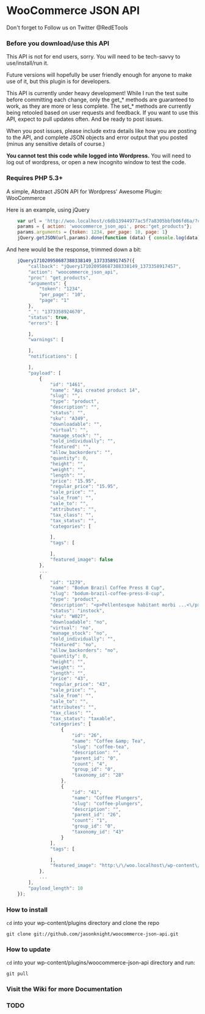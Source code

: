 # WooCommerce JSON API

Don't forget to Follow us on Twitter @RedETools

### Before you download/use this API

This API is not for end users, sorry. You will need to be tech-savvy to use/install/run it.

Future versions will hopefully be user friendly enough for anyone to make 
use of it, but this plugin is for developers.

This API is currently under heavy development! While I run the test suite
before committing each change, only the get_* methods are guaranteed to work,
as they are more or less complete. The set_* methods are currently being retooled
based on user requests and feedback. If you want to use this API, expect to
pull updates often. And be ready to post issues. 

When you post issues, please include extra details like how you are posting to
the API, and complete JSON objects and error output that you posted (minus any 
sensitive details of course.)

**You cannot test this code while logged into Wordpress.** You will need to
log out of wordpress, or open a new incognito window to test the code.

### Requires PHP 5.3+

A simple, Abstract JSON API for Wordpress' Awesome Plugin: WooCommerce

Here is an example, using jQuery

```javascript
    var url = 'http://woo.localhost/c6db13944977ac5f7a8305bbfb06fd6a/?callback=?';
    params = { action: 'woocommerce_json_api', proc:"get_products"};
    params.arguments = {token: 1234, per_page: 10, page: 1}
    jQuery.getJSON(url,params).done(function (data) { console.log(data);});
```

And here would be the response, trimmed down a bit:

```javascript
    jQuery171020958687388338149_1373358917457({
        "callback": "jQuery171020958687388338149_1373358917457",
        "action": "woocommerce_json_api",
        "proc": "get_products",
        "arguments": {
            "token": "1234",
            "per_page": "10",
            "page": "1"
        },
        "_": "1373358924670",
        "status": true,
        "errors": [

        ],
        "warnings": [

        ],
        "notifications": [

        ],
        "payload": [
            {
                "id": "1461",
                "name": "Api created product 14",
                "slug": "",
                "type": "product",
                "description": "",
                "status": "",
                "sku": "A349",
                "downloadable": "",
                "virtual": "",
                "manage_stock": "",
                "sold_individually": "",
                "featured": "",
                "allow_backorders": "",
                "quantity": 0,
                "height": "",
                "weight": "",
                "length": "",
                "price": "15.95",
                "regular_price": "15.95",
                "sale_price": "",
                "sale_from": "",
                "sale_to": "",
                "attributes": "",
                "tax_class": "",
                "tax_status": "",
                "categories": [

                ],
                "tags": [

                ],
                "featured_image": false
            },
            ...
            {
                "id": "1279",
                "name": "Bodum Brazil Coffee Press 8 Cup",
                "slug": "bodum-brazil-coffee-press-8-cup",
                "type": "product",
                "description": "<p>Pellentesque habitant morbi ...<\/p>",
                "status": "instock",
                "sku": "W027",
                "downloadable": "no",
                "virtual": "no",
                "manage_stock": "no",
                "sold_individually": "",
                "featured": "no",
                "allow_backorders": "no",
                "quantity": 0,
                "height": "",
                "weight": "",
                "length": "",
                "price": "43",
                "regular_price": "43",
                "sale_price": "",
                "sale_from": "",
                "sale_to": "",
                "attributes": "",
                "tax_class": "",
                "tax_status": "taxable",
                "categories": [
                    {
                        "id": "26",
                        "name": "Coffee &amp; Tea",
                        "slug": "coffee-tea",
                        "description": "",
                        "parent_id": "0",
                        "count": "4",
                        "group_id": "0",
                        "taxonomy_id": "28"
                    },
                    {
                        "id": "41",
                        "name": "Coffee Plungers",
                        "slug": "coffee-plungers",
                        "description": "",
                        "parent_id": "26",
                        "count": "1",
                        "group_id": "0",
                        "taxonomy_id": "43"
                    }
                ],
                "tags": [

                ],
                "featured_image": "http:\/\/woo.localhost\/wp-content\/uploads\/2012\/12\/Bodum-Coffee-Press-1.jpg"
            },
            ...
        ],
        "payload_length": 10
    });
```

### How to install

`cd` into your wp-content/plugins directory and clone the repo

`git clone git://github.com/jasonknight/woocommerce-json-api.git`

### How to update

`cd` into your wp-content/plugins/woocommerce-json-api directory and run:

`git pull`

### Visit the Wiki for more Documentation

### TODO

